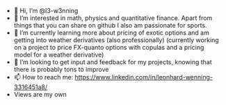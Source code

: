 - 👋 Hi, I’m @l3-w3nning
- 👀 I’m interested in math, physics and quantitative finance. Apart from things that you can share on github I also am passionate for sports.
- 🌱 I’m currently learning more about pricing of exotic options and am getting into weather derivatives (also professionally) (currently working on a project to price FX-quanto options with copulas and a pricing model for a weather derivative)
- 💞️ I’m looking to get input and feedback for my projects, knowing that there is probably tons to improve
- 📫 How to reach me: https://www.linkedin.com/in/leonhard-wenning-3316451a8/
- Views are my own

<!---
l3-w3nning/l3-w3nning is a ✨ special ✨ repository because its `README.md` (this file) appears on your GitHub profile.
You can click the Preview link to take a look at your changes.
--->
